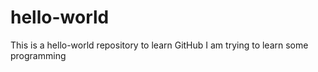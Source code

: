 # hello-world
This is a hello-world repository to learn GitHub
I am trying to learn some programming
